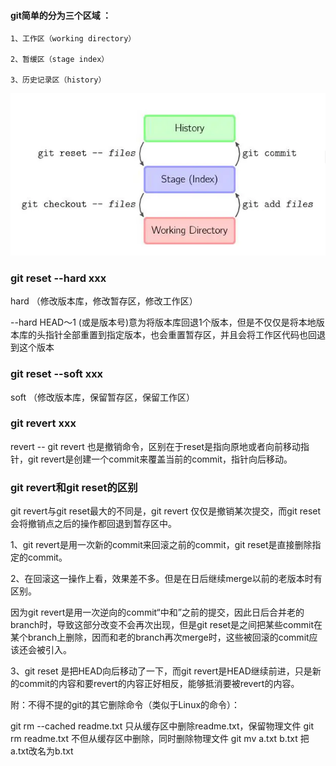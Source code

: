 #### git简单的分为三个区域 ：

```
1、工作区（working directory）

2、暂缓区（stage index）

3、历史记录区（history）

```
<img src="imgs/git.png" />

### git reset --hard xxx 

hard （修改版本库，修改暂存区，修改工作区）

--hard HEAD～1 (或是版本号)意为将版本库回退1个版本，但是不仅仅是将本地版本库的头指针全部重置到指定版本，也会重置暂存区，并且会将工作区代码也回退到这个版本

### git reset --soft xxx

soft （修改版本库，保留暂存区，保留工作区）



### git revert xxx
revert
-- git revert 也是撤销命令，区别在于reset是指向原地或者向前移动指针，git revert是创建一个commit来覆盖当前的commit，指针向后移动。


### git revert和git reset的区别
git revert与git reset最大的不同是，git revert 仅仅是撤销某次提交，而git reset会将撤销点之后的操作都回退到暂存区中。

1、git revert是用一次新的commit来回滚之前的commit，git reset是直接删除指定的commit。

2、在回滚这一操作上看，效果差不多。但是在日后继续merge以前的老版本时有区别。

因为git revert是用一次逆向的commit“中和”之前的提交，因此日后合并老的branch时，导致这部分改变不会再次出现，但是git reset是之间把某些commit在某个branch上删除，因而和老的branch再次merge时，这些被回滚的commit应该还会被引入。

3、git reset 是把HEAD向后移动了一下，而git revert是HEAD继续前进，只是新的commit的内容和要revert的内容正好相反，能够抵消要被revert的内容。

附：不得不提的git的其它删除命令（类似于Linux的命令）：

git rm --cached readme.txt 只从缓存区中删除readme.txt，保留物理文件
git rm readme.txt 不但从缓存区中删除，同时删除物理文件
git mv a.txt b.txt 把a.txt改名为b.txt

